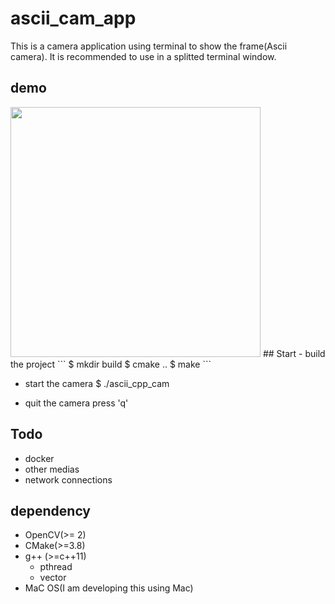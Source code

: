 # ascii_cam_app

This is a camera application using terminal to show the frame(Ascii camera).
It is recommended to use in a splitted terminal window.

## demo
<img src="https://github.com/sxiaobaibai/ascii_cam_app/blob/master/assets/demo.gif?raw=true" width="400px">
## Start
- build the project
```
$ mkdir build
$ cmake ..
$ make
```

- start the camera
$ ./ascii_cpp_cam

- quit the camera
press 'q'

## Todo
- docker
- other medias
- network connections

## dependency
- OpenCV(>= 2)
- CMake(>=3.8)
- g++ (>=c++11)
  - pthread
  - vector
- MaC OS(I am developing this using Mac)
